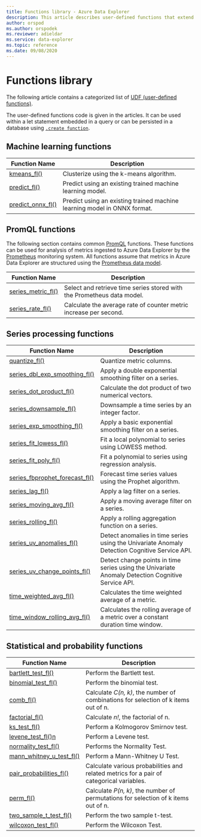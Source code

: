 ```yaml
---
title: Functions library - Azure Data Explorer
description: This article describes user-defined functions that extend Azure Data Explorer capabilities.
author: orspod
ms.author: orspodek
ms.reviewer: adieldar
ms.service: data-explorer
ms.topic: reference
ms.date: 09/08/2020
---
```

# Functions library

The following article contains a categorized list of [UDF (user-defined functions)](../query/functions/user-defined-functions.md).

The user-defined functions code is given in the articles.  It can be used within a let statement embedded in a query or can be persisted in a database using [`.create function`](../management/create-function.md).

## Machine learning functions

|Function Name     |Description                                          |
|-------------------------|--------------------------------------------------------|
|[kmeans_fl()](kmeans-fl.md)|Clusterize using the k-means algorithm. |
|[predict_fl()](predict-fl.md)|Predict using an existing trained machine learning model. |
|[predict_onnx_fl()](predict-onnx-fl.md)| Predict using an existing trained machine learning model in ONNX format. |

## PromQL functions

The following section contains common [PromQL](https://prometheus.io/docs/prometheus/latest/querying/basics/) functions. These functions can be used for analysis of metrics ingested to Azure Data Explorer by the [Prometheus](https://prometheus.io/) monitoring system. All functions assume that metrics in Azure Data Explorer are structured using the [Prometheus data model](https://prometheus.io/docs/concepts/data_model/).


|Function Name     |Description                                          |
|-------------------------|--------------------------------------------------------|
|[series_metric_fl()](series-metric-fl.md)|Select and retrieve time series stored with the Prometheus data model. |
|[series_rate_fl()](series-rate-fl.md)|Calculate the average rate of counter metric increase per second. |

## Series processing functions

|Function Name     |Description                                          |
|-------------------------|--------------------------------------------------------|
|[quantize_fl()](quantize-fl.md)|Quantize metric columns. |
|[series_dbl_exp_smoothing_fl()](series-dbl-exp-smoothing-fl.md)|Apply a double exponential smoothing filter on a series. |
|[series_dot_product_fl()](series-dot-product-fl.md)|Calculate the dot product of two numerical vectors. |
|[series_downsample_fl()](series-downsample-fl.md)|Downsample a time series by an integer factor. |
|[series_exp_smoothing_fl()](series-exp-smoothing-fl.md)|Apply a basic exponential smoothing filter on a series. |
|[series_fit_lowess_fl()](series-fit-lowess-fl.md)|Fit a local polynomial to series using LOWESS method. |
|[series_fit_poly_fl()](series-fit-poly-fl.md)|Fit a polynomial to series using regression analysis. |
|[series_fbprophet_forecast_fl()](series-fbprophet-forecast-fl.md)|Forecast time series values using the Prophet algorithm. |
|[series_lag_fl()](series-lag-fl.md)|Apply a lag filter on a series. |
|[series_moving_avg_fl()](series-moving-avg-fl.md)|Apply a moving average filter on a series. |
|[series_rolling_fl()](series-rolling-fl.md)|Apply a rolling aggregation function on a series. |
|[series_uv_anomalies_fl()](series-uv-anomalies-fl.md)|Detect anomalies in time series using the Univariate Anomaly Detection Cognitive Service API. |
|[series_uv_change_points_fl()](series-uv-change-points-fl.md)|Detect change points in time series using the Univariate Anomaly Detection Cognitive Service API. |
|[time_weighted_avg_fl()](time-weighted-avg-fl.md)|Calculates the time weighted average of a metric. |
|[time_window_rolling_avg_fl()](time-window-rolling-avg-fl.md)|Calculates the rolling average of a metric over a constant duration time window. |

## Statistical and probability functions

|Function Name     |Description                                          |
|-------------------------|--------------------------------------------------------|
|[bartlett_test_fl()](bartlett-test-fl.md)| Perform the Bartlett test. | 
|[binomial_test_fl()](binomial-test-fl.md)|Perform the binomial test. |
|[comb_fl()](comb-fl.md)|Calculate *C(n, k)*, the number of combinations for selection of k items out of n. |
|[factorial_fl()](factorial-fl.md)|Calculate *n!*, the factorial of n. |
|[ks_test_fl()](ks-test-fl.md)| Perform a Kolmogorov Smirnov test. |
|[levene_test_fl()n](levene-test-fl.md)| Perform a Levene test. | 
|[normality_test_fl()](normality-test-fl.md) | Performs the Normality Test.|
|[mann_whitney_u_test_fl()](mann-whitney-u-test-fl.md)| Perform a Mann-Whitney U Test. | 
|[pair_probabilities_fl()](pair-probabilities-fl.md)|Calculate various probabilities and related metrics for a pair of categorical variables. |
|[perm_fl()](perm-fl.md)|Calculate *P(n, k)*, the number of permutations for selection of k items out of n. |
|[two_sample_t_test_fl()](two-sample-t-test-fl.md)| Perform the two sample t-test. |
|[wilcoxon_test_fl()](wilcoxon-test-fl.md)| Perform the Wilcoxon Test. |
